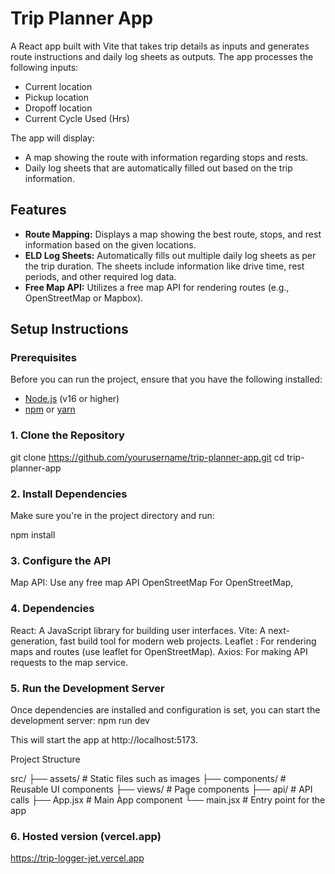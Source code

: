 # Trip Planner App

A React app built with Vite that takes trip details as inputs and generates route instructions and daily log sheets as outputs. The app processes the following inputs:

- Current location
- Pickup location
- Dropoff location
- Current Cycle Used (Hrs)

The app will display:
- A map showing the route with information regarding stops and rests.
- Daily log sheets that are automatically filled out based on the trip information.

## Features

- **Route Mapping:** Displays a map showing the best route, stops, and rest information based on the given locations.
- **ELD Log Sheets:** Automatically fills out multiple daily log sheets as per the trip duration. The sheets include information like drive time, rest periods, and other required log data.
- **Free Map API:** Utilizes a free map API for rendering routes (e.g., OpenStreetMap or Mapbox).

## Setup Instructions

### Prerequisites

Before you can run the project, ensure that you have the following installed:
- [Node.js](https://nodejs.org/en/) (v16 or higher)
- [npm](https://www.npmjs.com/) or [yarn](https://yarnpkg.com/)

### 1. Clone the Repository

git clone https://github.com/yourusername/trip-planner-app.git
cd trip-planner-app

### 2. Install Dependencies
Make sure you're in the project directory and run:

npm install

### 3. Configure the API
Map API: Use any free map API OpenStreetMap For OpenStreetMap, 

### 4. Dependencies
React: A JavaScript library for building user interfaces.
Vite: A next-generation, fast build tool for modern web projects.
Leaflet : For rendering maps and routes (use leaflet for OpenStreetMap).
Axios: For making API requests to the map service.

### 5. Run the Development Server
Once dependencies are installed and configuration is set, you can start the development server:
npm run dev

This will start the app at http://localhost:5173.

Project Structure

src/
├── assets/          # Static files such as images
├── components/      # Reusable UI components
├── views/           # Page components
├── api/             # API calls
├── App.jsx          # Main App component
└── main.jsx         # Entry point for the app


### 6. Hosted version (vercel.app)
https://trip-logger-jet.vercel.app